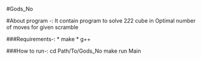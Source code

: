 ﻿
#Gods_No



#About program -:
It contain program to solve 2*2*2 cube in Optimal number of moves for given scramble



###Requirements-:
	* make
	* g++

###How to run-:
	cd Path/To/Gods_No
	make
	run Main

